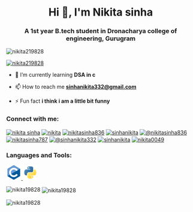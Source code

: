 <h1 align="center">Hi 👋, I'm Nikita sinha</h1>
<h3 align="center">A 1st year B.tech student in Dronacharya college of engineering, Gurugram</h3>

<p align="left"> <img src="https://komarev.com/ghpvc/?username=nikita219828&label=Profile%20views&color=0e75b6&style=flat" alt="nikita219828" /> </p>

<p align="left"> <a href="https://github.com/ryo-ma/github-profile-trophy"><img src="https://github-profile-trophy.vercel.app/?username=nikita19828" alt="nikita219828" /></a> </p>

- 🌱 I’m currently learning **DSA in c**

- 📫 How to reach me **sinhanikita332@gmail.com**

- ⚡ Fun fact **i think i am a little bit funny**

<h3 align="left">Connect with me:</h3>
<p align="left">
<a href="https://linkedin.com/in/nikita sinha" target="blank"><img align="center" src="https://raw.githubusercontent.com/rahuldkjain/github-profile-readme-generator/master/src/images/icons/Social/linked-in-alt.svg" alt="nikita sinha" height="30" width="40" /></a>
<a href="https://stackoverflow.com/users/nikita" target="blank"><img align="center" src="https://raw.githubusercontent.com/rahuldkjain/github-profile-readme-generator/master/src/images/icons/Social/stack-overflow.svg" alt="nikita" height="30" width="40" /></a>
<a href="https://instagram.com/nikitasinha836" target="blank"><img align="center" src="https://raw.githubusercontent.com/rahuldkjain/github-profile-readme-generator/master/src/images/icons/Social/instagram.svg" alt="nikitasinha836" height="30" width="40" /></a>
<a href="https://dribbble.com/sinhanikita" target="blank"><img align="center" src="https://raw.githubusercontent.com/rahuldkjain/github-profile-readme-generator/master/src/images/icons/Social/dribbble.svg" alt="sinhanikita" height="30" width="40" /></a>
<a href="https://hashnode.com/@nikitasinha836" target="blank"><img align="center" src="https://raw.githubusercontent.com/rahuldkjain/github-profile-readme-generator/master/src/images/icons/Social/hashnode.svg" alt="@nikitasinha836" height="30" width="40" /></a>
<a href="https://www.youtube.com/c/nikitasinha787" target="blank"><img align="center" src="https://raw.githubusercontent.com/rahuldkjain/github-profile-readme-generator/master/src/images/icons/Social/youtube.svg" alt="nikitasinha787" height="30" width="40" /></a>
<a href="https://www.hackerrank.com/@sinhanikita332" target="blank"><img align="center" src="https://raw.githubusercontent.com/rahuldkjain/github-profile-readme-generator/master/src/images/icons/Social/hackerrank.svg" alt="@sinhanikita332" height="30" width="40" /></a>
<a href="https://www.leetcode.com/sinhanikita" target="blank"><img align="center" src="https://raw.githubusercontent.com/rahuldkjain/github-profile-readme-generator/master/src/images/icons/Social/leet-code.svg" alt="sinhanikita" height="30" width="40" /></a>
<a href="https://discord.gg/nikita0049" target="blank"><img align="center" src="https://raw.githubusercontent.com/rahuldkjain/github-profile-readme-generator/master/src/images/icons/Social/discord.svg" alt="nikita0049" height="30" width="40" /></a>
</p>

<h3 align="left">Languages and Tools:</h3>
<p align="left"> <a href="https://www.cprogramming.com/" target="_blank" rel="noreferrer"> <img src="https://raw.githubusercontent.com/devicons/devicon/master/icons/c/c-original.svg" alt="c" width="40" height="40"/> </a> <a href="https://www.python.org" target="_blank" rel="noreferrer"> <img src="https://raw.githubusercontent.com/devicons/devicon/master/icons/python/python-original.svg" alt="python" width="40" height="40"/> </a> </p>

<p><img align="left" src="https://github-readme-stats.vercel.app/api/top-langs?username=nikita19828&show_icons=true&locale=en&layout=compact" alt="nikita19828" /></p>

<p>&nbsp;<img align="center" src="https://github-readme-stats.vercel.app/api?username=nikita19828&show_icons=true&locale=en" alt="nikita19828" /></p>

<p><img align="center" src="https://github-readme-streak-stats.herokuapp.com/?user=nikita19828&" alt="nikita19828" /></p>

